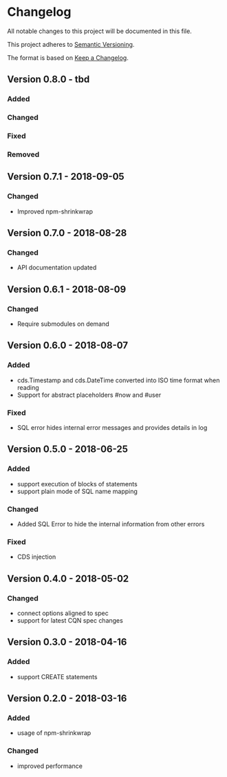 # Changelog

All notable changes to this project will be documented in this file.

This project adheres to [Semantic Versioning](http://semver.org/).

The format is based on [Keep a Changelog](http://keepachangelog.com/).

## Version 0.8.0 - tbd

### Added

### Changed

### Fixed

### Removed

## Version 0.7.1 - 2018-09-05
   
### Changed

- Improved npm-shrinkwrap

## Version 0.7.0 - 2018-08-28

### Changed

- API documentation updated

## Version 0.6.1 - 2018-08-09

### Changed

- Require submodules on demand

## Version 0.6.0 - 2018-08-07

### Added

- cds.Timestamp and cds.DateTime converted into ISO time format when reading
- Support for abstract placeholders #now and #user

### Fixed

- SQL error hides internal error messages and provides details in log

## Version 0.5.0 - 2018-06-25

### Added

- support execution of blocks of statements
- support plain mode of SQL name mapping
 
### Changed

 - Added SQL Error to hide the internal information from other errors

### Fixed

- CDS injection

## Version 0.4.0 - 2018-05-02

### Changed

- connect options aligned to spec
- support for latest CQN spec changes

## Version 0.3.0 - 2018-04-16

### Added

- support CREATE statements

## Version 0.2.0 - 2018-03-16

### Added

- usage of npm-shrinkwrap

### Changed

- improved performance
